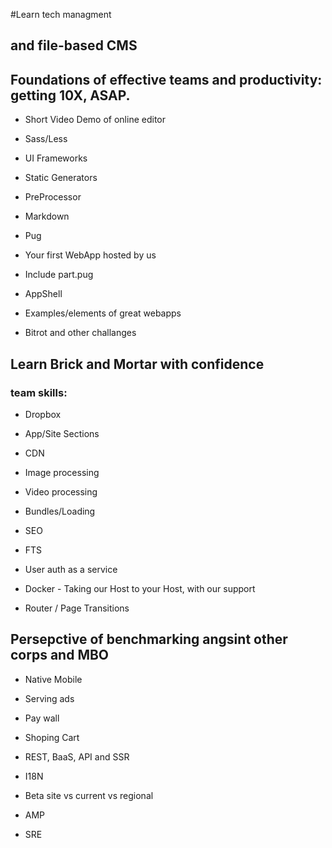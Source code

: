 
#Learn tech managment 
## and file-based CMS


##  Foundations of effective teams and productivity: getting 10X, ASAP.

- Short Video Demo of online editor

- Sass/Less

- UI Frameworks

- Static Generators

- PreProcessor

- Markdown

- Pug

- Your first WebApp hosted by us

- Include part.pug

- AppShell

- Examples/elements of great webapps

- Bitrot and other challanges


## Learn Brick and Mortar with confidence
### team skills:

- Dropbox

- App/Site Sections

- CDN

- Image processing

- Video processing

- Bundles/Loading

- SEO

- FTS

- User auth as a service

- Docker - Taking our Host to your Host, with our support

- Router / Page Transitions


## Persepctive of benchmarking angsint other corps and MBO

- Native Mobile 

- Serving ads

- Pay wall

- Shoping Cart

- REST, BaaS, API and SSR

- I18N

- Beta site vs current vs regional

- AMP

- SRE
